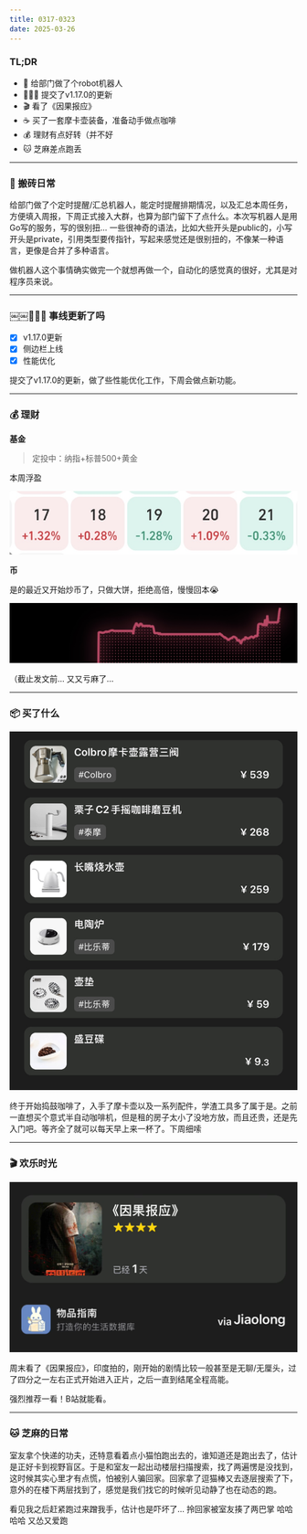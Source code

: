 ```yaml
---
title: 0317-0323
date: 2025-03-26
---
```


### TL;DR

- 🤖 给部门做了个robot机器人
- 🧑🏻‍💻 提交了v1.17.0的更新
- 🎬 看了《因果报应》
- ☕️ 买了一套摩卡壶装备，准备动手做点咖啡
- 💰 理财有点好转（并不好
- 🐱 芝麻差点跑丢

---

### 🧱 搬砖日常

给部门做了个定时提醒/汇总机器人，能定时提醒排期情况，以及汇总本周任务，方便填入周报，下周正式接入大群，也算为部门留下了点什么。本次写机器人是用Go写的服务，写的很别扭… 一些很神奇的语法，比如大些开头是public的，小写开头是private，引用类型要传指针，写起来感觉还是很别扭的，不像某一种语言，更像是合并了多种语言。

做机器人这个事情确实做完一个就想再做一个，自动化的感觉真的很好，尤其是对程序员来说。

---

### ￼￼🧑🏻‍💻 事线更新了吗

- [x] v1.17.0更新
- [x] 侧边栏上线
- [x] 性能优化

提交了v1.17.0的更新，做了些性能优化工作，下周会做点新功能。

---

### 💰 理财

**基金**

> 定投中：纳指+标普500+黄金

本周浮盈

![IMG_3667.jpeg](./assets/IMG_3667.jpeg)

**币**

是的最近又开始炒币了，只做大饼，拒绝高倍，慢慢回本😭

![IMG_3663.jpeg](./assets/IMG_3663.jpeg)

（截止发文前… 又又亏麻了…

---

### 📦 买了什么

![IMG_3684.jpeg](./assets/IMG_3684.jpeg)

终于开始捣鼓咖啡了，入手了摩卡壶以及一系列配件，学渣工具多了属于是。之前一直想买个意式半自动咖啡机，但是租的房子太小了没地方放，而且还贵，还是先入门吧。等齐全了就可以每天早上来一杯了。下周细嗦

---

### 🎬 欢乐时光

![image-20250326002157250](./assets/image-20250326002157250.png)

周末看了《因果报应》，印度拍的，刚开始的剧情比较一般甚至是无聊/无厘头，过了四分之一左右正式开始进入正片，之后一直到结尾全程高能。

强烈推荐一看！B站就能看。

---

### 🐱 芝麻的日常

室友拿个快递的功夫，还特意看着点小猫怕跑出去的，谁知道还是跑出去了，估计是正好卡到视野盲区。于是和室友一起出动楼层扫描搜索，找了两遍愣是没找到，这时候其实心里才有点慌，怕被别人骗回家。回家拿了逗猫棒又去逐层搜索了下，意外的在楼下两层找到了，感觉是我们找它的时候听见动静了也在动态的跑。

看见我之后赶紧跑过来蹭我手，估计也是吓坏了… 拎回家被室友揍了两巴掌 哈哈哈哈 又怂又爱跑
